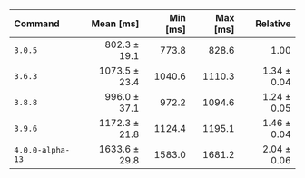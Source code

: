 | Command | Mean [ms] | Min [ms] | Max [ms] | Relative |
|:---|---:|---:|---:|---:|
| `3.0.5` | 802.3 ± 19.1 | 773.8 | 828.6 | 1.00 |
| `3.6.3` | 1073.5 ± 23.4 | 1040.6 | 1110.3 | 1.34 ± 0.04 |
| `3.8.8` | 996.0 ± 37.1 | 972.2 | 1094.6 | 1.24 ± 0.05 |
| `3.9.6` | 1172.3 ± 21.8 | 1124.4 | 1195.1 | 1.46 ± 0.04 |
| `4.0.0-alpha-13` | 1633.6 ± 29.8 | 1583.0 | 1681.2 | 2.04 ± 0.06 |
